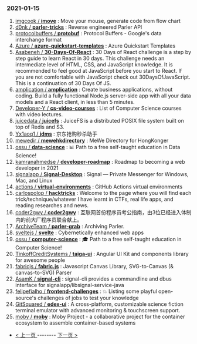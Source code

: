 ### 2021-01-15 
1. [
        imgcook /
**imove**](https://github.com/imgcook/imove) : Move your mouse, generate code from flow chart
1. [
        d0nk /
**parler-tricks**](https://github.com/d0nk/parler-tricks) : Reverse engineered Parler API
1. [
        protocolbuffers /
**protobuf**](https://github.com/protocolbuffers/protobuf) : Protocol Buffers - Google's data interchange format
1. [
        Azure /
**azure-quickstart-templates**](https://github.com/Azure/azure-quickstart-templates) : Azure Quickstart Templates
1. [
        Asabeneh /
**30-Days-Of-React**](https://github.com/Asabeneh/30-Days-Of-React) : 30 Days of React challenge is a step by step guide to learn React in 30 days. This challenge needs an intermediate level of HTML, CSS, and JavaScript knowledge. It is recommended to feel good at JavaScript before you start to React. If you are not comfortable with JavaScript check out 30DaysOfJavaScript. This is a continuation of 30 Days Of JS.
1. [
        amplication /
**amplication**](https://github.com/amplication/amplication) : Create business applications, without coding. Build a fully functional Node.js server-side app with all your data models and a React client, in less than 5 minutes.
1. [
        Developer-Y /
**cs-video-courses**](https://github.com/Developer-Y/cs-video-courses) : List of Computer Science courses with video lectures.
1. [
        juicedata /
**juicefs**](https://github.com/juicedata/juicefs) : JuiceFS is a distributed POSIX file system built on top of Redis and S3.
1. [
        Yx1aoq1 /
**jdms**](https://github.com/Yx1aoq1/jdms) : 京东抢购秒杀助手
1. [
        mewedir /
**mewehkdirectory**](https://github.com/mewedir/mewehkdirectory) : MeWe Directory for HongKonger
1. [
        ossu /
**data-science**](https://github.com/ossu/data-science) : 📊 Path to a free self-taught education in Data Science!
1. [
        kamranahmedse /
**developer-roadmap**](https://github.com/kamranahmedse/developer-roadmap) : Roadmap to becoming a web developer in 2021
1. [
        signalapp /
**Signal-Desktop**](https://github.com/signalapp/Signal-Desktop) : Signal — Private Messenger for Windows, Mac, and Linux
1. [
        actions /
**virtual-environments**](https://github.com/actions/virtual-environments) : GitHub Actions virtual environments
1. [
        carlospolop /
**hacktricks**](https://github.com/carlospolop/hacktricks) : Welcome to the page where you will find each trick/technique/whatever I have learnt in CTFs, real life apps, and reading researches and news.
1. [
        coder2gwy /
**coder2gwy**](https://github.com/coder2gwy/coder2gwy) : 互联网首份程序员考公指南，由3位已经进入体制内的前大厂程序员联合献上。
1. [
        ArchiveTeam /
**parler-grab**](https://github.com/ArchiveTeam/parler-grab) : Archiving Parler.
1. [
        sveltejs /
**svelte**](https://github.com/sveltejs/svelte) : Cybernetically enhanced web apps
1. [
        ossu /
**computer-science**](https://github.com/ossu/computer-science) : 🎓 Path to a free self-taught education in Computer Science!
1. [
        TinkoffCreditSystems /
**taiga-ui**](https://github.com/TinkoffCreditSystems/taiga-ui) : Angular UI Kit and components library for awesome people
1. [
        fabricjs /
**fabric.js**](https://github.com/fabricjs/fabric.js) : Javascript Canvas Library, SVG-to-Canvas (& canvas-to-SVG) Parser
1. [
        AsamK /
**signal-cli**](https://github.com/AsamK/signal-cli) : signal-cli provides a commandline and dbus interface for signalapp/libsignal-service-java
1. [
        felipefialho /
**frontend-challenges**](https://github.com/felipefialho/frontend-challenges) : 💥 Listing some playful open-source's challenges of jobs to test your knowledge
1. [
        GitSquared /
**edex-ui**](https://github.com/GitSquared/edex-ui) : A cross-platform, customizable science fiction terminal emulator with advanced monitoring & touchscreen support.
1. [
        moby /
**moby**](https://github.com/moby/moby) : Moby Project - a collaborative project for the container ecosystem to assemble container-based systems 

- [ < 上一页 ](https://github.com/able8/github-trending-daily-record/blob/master/2021-01-14.md) -------- [ 下一页 > ](https://github.com/able8/github-trending-daily-record/blob/master/2021-01-16.md)